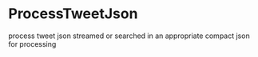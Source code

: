 # ProcessTweetJson
process tweet json streamed or searched in an appropriate compact json for processing
